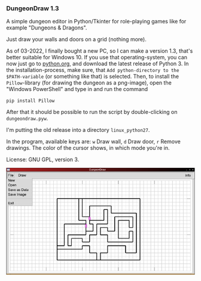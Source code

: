 ### DungeonDraw 1.3

A simple dungeon editor in Python/Tkinter for role-playing games like for example "Dungeons & Dragons".

Just draw your walls and doors on a grid (nothing more).

As of 03-2022, I finally bought a new PC, so I can make a version 1.3, that's better suitable for Windows 10. If you use that operating-system, you can now just go to [python.org](https://www.python.org/downloads/), and download the latest release of Python 3. In the installation-process, make sure, that `Add python-directory to the $PATH-variable` (or something like that) is selected.
Then, to install the `Pillow`-library (for drawing the dungeon as a png-image), open the "Windows PowerShell" and type in and run the command
```
pip install Pillow
```
After that it should be possible to run the script by double-clicking on `dungeondraw.pyw`.

I'm putting the old release into a directory `linux_python27`.

In the program, available keys are: `w` Draw wall, `d` Draw door, `r` Remove drawings. The color of the cursor shows, in which mode you're in.

License: GNU GPL, version 3.

![DungeonDraw](https://github.com/hlubenow/DungeonDraw/blob/main/dungeondraw.png)
